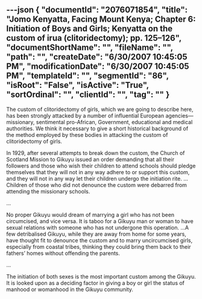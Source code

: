 ---json
{
  "documentId": "2076071854",
  "title": "Jomo Kenyatta, Facing Mount Kenya; Chapter 6: Initiation of Boys and Girls; Kenyatta on the custom of irua (clitoridectomy); pp. 125–126",
  "documentShortName": "",
  "fileName": "",
  "path": "",
  "createDate": "6/30/2007 10:45:05 PM",
  "modificationDate": "6/30/2007 10:45:05 PM",
  "templateId": "",
  "segmentId": "86",
  "isRoot": "False",
  "isActive": "True",
  "sortOrdinal": "",
  "clientId": "",
  "tag": ""
}
---

The custom of clitoridectomy of girls, which we are going to describe here, has been strongly attacked by a number of influential European agencies—missionary, sentimental pro-African, Government, educational and medical authorities. We think it necessary to give a short historical background of the method employed by these bodies in attacking the custom of clitoridectomy of girls.

In 1929, after several attempts to break down the custom, the Church of Scotland Mission to Gikuyu issued an order demanding that all their followers and those who wish their children to attend schools should pledge themselves that they will not in any way adhere to or support this custom, and they will not in any way let their children undergo the initiation rite. …Children of those who did not denounce the custom were debarred from attending the missionary schools.

…

No proper Gikuyu would dream of marrying a girl who has not been circumcised, and vice versa. It is taboo for a Gikuyu man or woman to have sexual relations with someone who has not undergone this operation. …A few detribalised Gikuyu, while they are away from home for some years, have thought fit to denounce the custom and to marry uncircumcised girls, especially from coastal tribes, thinking they could bring them back to their fathers’ homes without offending the parents.

…

The initiation of both sexes is the most important custom among the Gikuyu. It is looked upon as a deciding factor in giving a boy or girl the status of manhood or womanhood in the Gikuyu community.
